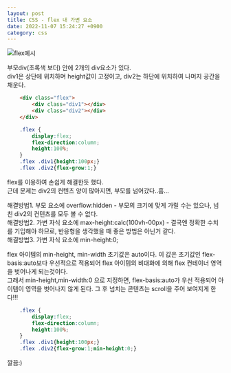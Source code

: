 ```yaml
---
layout: post
title: CSS - flex 내 가변 요소
date: 2022-11-07 15:24:27 +0900
category: css
---
```


![flex예시](../../../../public/img/css-flex.png)

부모div(초록색 보더) 안에 2개의 div요소가 있다.  
div1은 상단에 위치하며 height값이 고정이고, div2는 하단에 위치하여 나머지 공간을 채운다.  

```html
	<div class="flex">
		<div class="div1"></div>
		<div class="div2"></div>
	</div>
```
```css
	.flex {
		display:flex;
		flex-direction:column;
		height:100%;
	}
	.flex .div1{height:100px;}
	.flex .div2{flex-grow:1;}
```  

flex를 이용하여 손쉽게 해결한듯 했다.  
근데 문제는 div2의 컨텐츠 양이 많아지면, 부모를 넘어갔다..흠...    

해결방법1. 부모 요소에 overflow:hidden - 부모의 크기에 맞게 가릴 수는 있으나, 넘친 div2의 컨텐츠를 모두 볼 수 없다.  
해결방법2. 가변 자식 요소에 max-height:calc(100vh-00px) - 결국엔 정확한 수치를 기입해야 하므로, 반응형을 생각했을 때 좋은 방법은 아닌거 같다.  
해결방법3. 가변 자식 요소에 min-height:0;  

flex 아이템의 min-height, min-width 초기값은 auto이다. 이 값은 초기값인 flex-basis:auto보다 
우선적으로 적용되어 flex 아이템의 비대화에 의해 flex 컨테이너 영역을 벗어나게 되는것이다.  
그래서 min-height,min-width:0 으로 지정하면, flex-basis:auto가 우선 적용되어 아이템이 영역을 벗어나지 않게 된다.
그 후 넘치는 콘텐츠는 scroll을 주어 보여지게 한다!!!

```css
	.flex {
		display:flex;
		flex-direction:column;
		height:100%;
	}
	.flex .div1{height:100px;}
	.flex .div2{flex-grow:1;min-height:0;}  
```  
깔끔:)